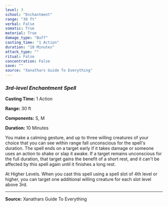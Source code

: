 ```yaml
---
level: 3
school: "Enchantment"
range: "30 ft"
verbal: False
somatic: True
material: True
damage_type: "Buff"
casting_time: "1 Action"
duration: "10 Minutes"
attack_type: ""
ritual: False
concentration: False
save: ""
source: "Xanathars Guide To Everything"
---
```


### *3rd-level Enchantment Spell*

**Casting Time:** 1 Action

**Range:** 30 ft

**Components:** S, M

**Duration:** 10 Minutes

You make a calming gesture, and up to three willing creatures of your choice that you can see within range fall unconscious for the spell's duration. The spell ends on a target early if it takes damage or someone uses an action to shake or slap it awake. If a target remains unconscious for the full duration, that target gains the benefit of a short rest, and it can't be affected by this spell again until it finishes a long rest.
 
 At Higher Levels. When you cast this spell using a spell slot of 4th level or higher, you can target one additional willing creature for each slot level above 3rd.

---
**Source:** Xanathars Guide To Everything
